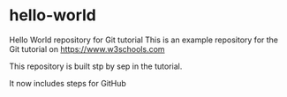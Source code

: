 # hello-world
Hello World repository for Git tutorial
This is an example repository for the Git tutorial on https://www.w3schools.com

This repository is built stp by sep in the tutorial.

It now includes steps for GitHub
